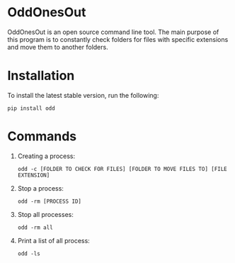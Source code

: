 # OddOnesOut

OddOnesOut is an open source command line tool. The main purpose of this program is to constantly check folders for files with specific extensions and move them to another folders.


# Installation

To install the latest stable version, run the following:

`pip install odd`

# Commands

1) Creating a process:

    `odd -c [FOLDER TO CHECK FOR FILES] [FOLDER TO MOVE FILES TO] [FILE EXTENSION]`

2) Stop a process:

    `odd -rm [PROCESS ID]`

3) Stop all processes:

    `odd -rm all`

4) Print a list of all process:

    `odd -ls`
